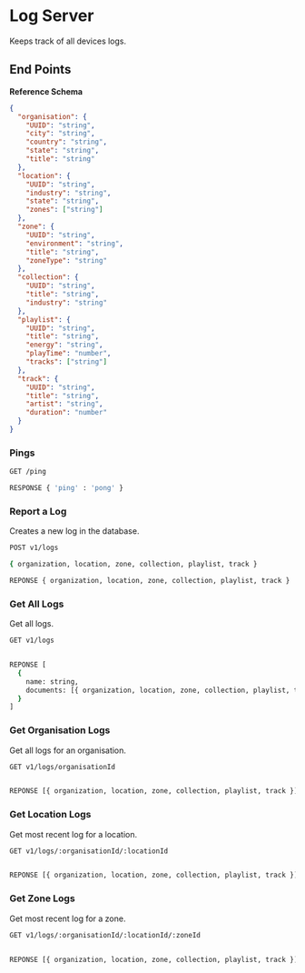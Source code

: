 # Log Server

Keeps track of all devices logs.


## End Points

__Reference Schema__
```json
{
  "organisation": {
    "UUID": "string",
    "city": "string",
    "country": "string",
    "state": "string",
    "title": "string"
  },
  "location": {
    "UUID": "string",
    "industry": "string",
    "state": "string",
    "zones": ["string"]
  },
  "zone": {
    "UUID": "string",
    "environment": "string",
    "title": "string",
    "zoneType": "string"
  },
  "collection": {
    "UUID": "string",
    "title": "string",
    "industry": "string"
  },
  "playlist": {
    "UUID": "string",
    "title": "string",
    "energy": "string",
    "playTime": "number",
    "tracks": ["string"]
  },
  "track": {
    "UUID": "string",
    "title": "string",
    "artist": "string",
    "duration": "number"
  }
}
```

### Pings

```sh
GET /ping

RESPONSE { 'ping' : 'pong' }
```

### Report a Log
Creates a new log in the database.

```sh
POST v1/logs

{ organization, location, zone, collection, playlist, track }

REPONSE { organization, location, zone, collection, playlist, track }
```

### Get All Logs
Get all logs.

```sh
GET v1/logs


REPONSE [
  {
    name: string,
    documents: [{ organization, location, zone, collection, playlist, track }]
  }
]
```

### Get Organisation Logs

Get all logs for an organisation.

```sh
GET v1/logs/organisationId


REPONSE [{ organization, location, zone, collection, playlist, track }]
```

### Get Location Logs

Get most recent log for a location.

```sh
GET v1/logs/:organisationId/:locationId


REPONSE [{ organization, location, zone, collection, playlist, track }]
```

### Get Zone Logs

Get most recent log for a zone.

```sh
GET v1/logs/:organisationId/:locationId/:zoneId


REPONSE [{ organization, location, zone, collection, playlist, track }]
```
